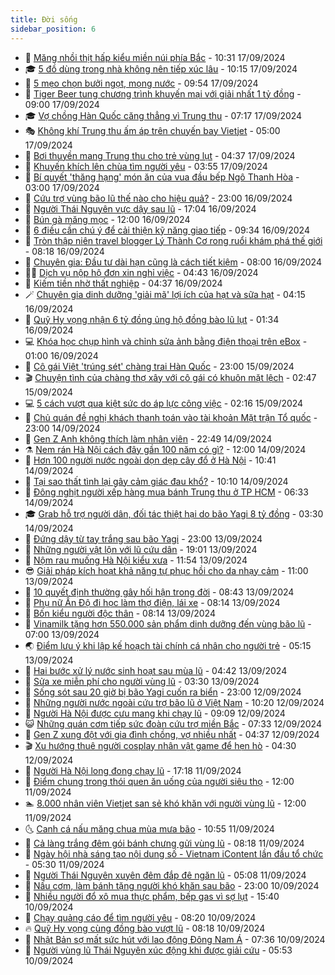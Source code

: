 ```yaml
---
title: Đời sống
sidebar_position: 6
---
```


<!-- vnexpress-doi-song:START -->
- 🚀 [Măng nhồi thịt hấp kiểu miền núi phía Bắc](https://vnexpress.net/mang-nhoi-thit-hap-kieu-mien-nui-phia-bac-4793748.html) - 10:31 17/09/2024
- 🎓 [5 đồ dùng trong nhà không nên tiếp xúc lâu](https://vnexpress.net/5-do-dung-trong-nha-khong-nen-tiep-xuc-lau-4793703.html) - 10:15 17/09/2024
- 🚦 [5 mẹo chọn bưởi ngọt, mọng nước](https://vnexpress.net/5-meo-chon-buoi-ngot-mong-nuoc-4792494.html) - 09:54 17/09/2024
- 🦣 [Tiger Beer tung chương trình khuyến mại với giải nhất 1 tỷ đồng](https://vnexpress.net/tiger-beer-tung-chuong-trinh-khuyen-mai-voi-giai-nhat-1-ty-dong-4793881.html) - 09:00 17/09/2024
- 🎓 [Vợ chồng Hàn Quốc căng thẳng vì Trung thu](https://vnexpress.net/vo-chong-han-quoc-cang-thang-vi-trung-thu-4793842.html) - 07:17 17/09/2024
- 🎭 [Không khí Trung thu ấm áp trên chuyến bay Vietjet](https://vnexpress.net/khong-khi-trung-thu-am-ap-tren-chuyen-bay-vietjet-4793794.html) - 05:00 17/09/2024
- 🦅 [Bơi thuyền mang Trung thu cho trẻ vùng lụt](https://vnexpress.net/boi-thuyen-mang-trung-thu-cho-tre-vung-lut-4793789.html) - 04:37 17/09/2024
- 🎃 [Khuyến khích lên chùa tìm người yêu](https://vnexpress.net/khuyen-khich-len-chua-tim-nguoi-yeu-4793524.html) - 03:55 17/09/2024
- 💪 [Bí quyết &#39;thăng hạng&#39; món ăn của vua đầu bếp Ngô Thanh Hòa](https://vnexpress.net/bi-quyet-thang-hang-mon-an-cua-vua-dau-bep-ngo-thanh-hoa-4793717.html) - 03:00 17/09/2024
- 🐻 [Cứu trợ vùng bão lũ thế nào cho hiệu quả?](https://vnexpress.net/cuu-tro-vung-bao-lu-the-nao-cho-hieu-qua-4792677.html) - 23:00 16/09/2024
- 🧠 [Người Thái Nguyên vực dậy sau lũ](https://vnexpress.net/nguoi-thai-nguyen-vuc-day-sau-lu-4793526.html) - 17:04 16/09/2024
- 🐘 [Bún gà măng mọc](https://vnexpress.net/doi-song-cooking-bun-ga-mang-moc-4793484.html) - 12:00 16/09/2024
- 👹 [6 điều cần chú ý để cải thiện kỹ năng giao tiếp](https://vnexpress.net/6-dieu-can-chu-y-de-cai-thien-ky-nang-giao-tiep-4793529.html) - 09:34 16/09/2024
- 💂 [Tròn thập niên travel blogger Lý Thành Cơ rong ruổi khám phá thế giới](https://vnexpress.net/tron-thap-nien-travel-blogger-ly-thanh-co-rong-ruoi-kham-pha-the-gioi-4792609.html) - 08:18 16/09/2024
- 🦍 [Chuyên gia: Đầu tư dài hạn cũng là cách tiết kiệm](https://vnexpress.net/chuyen-gia-dau-tu-dai-han-cung-la-cach-tiet-kiem-4792553.html) - 08:00 16/09/2024
- 🧑‍🏫 [Dịch vụ nộp hộ đơn xin nghỉ việc](https://vnexpress.net/dich-vu-nop-ho-don-xin-nghi-viec-4792515.html) - 04:43 16/09/2024
- 🧰 [Kiếm tiền nhờ thất nghiệp](https://vnexpress.net/kiem-tien-nho-that-nghiep-4793331.html) - 04:37 16/09/2024
- 🪄 [Chuyên gia dinh dưỡng &#39;giải mã&#39; lợi ích của hạt và sữa hạt](https://vnexpress.net/chuyen-gia-dinh-duong-giai-ma-loi-ich-cua-hat-va-sua-hat-4793344.html) - 04:15 16/09/2024
- 🐲 [Quỹ Hy vọng nhận 6 tỷ đồng ủng hộ đồng bào lũ lụt](https://vnexpress.net/quy-hy-vong-nhan-6-ty-dong-ung-ho-dong-bao-lu-lut-4793157.html) - 01:34 16/09/2024
- 💻 [Khóa học chụp hình và chỉnh sửa ảnh bằng điện thoại trên eBox](https://vnexpress.net/khoa-hoc-chup-hinh-va-chinh-sua-anh-bang-dien-thoai-tren-ebox-4792828.html) - 01:00 16/09/2024
- 🐘 [Cô gái Việt &#39;trúng sét&#39; chàng trai Hàn Quốc](https://vnexpress.net/co-gai-viet-trung-set-chang-trai-han-quoc-4789663.html) - 23:00 15/09/2024
- 🎬 [Chuyện tình của chàng thợ xây với cô gái có khuôn mặt lệch](https://vnexpress.net/chuyen-tinh-cua-chang-tho-xay-voi-co-gai-co-khuon-mat-lech-4789927.html) - 02:47 15/09/2024
- 💻 [5 cách vượt qua kiệt sức do áp lực công việc](https://vnexpress.net/5-cach-vuot-qua-kiet-suc-do-ap-luc-cong-viec-4793022.html) - 02:16 15/09/2024
- 🧰 [Chủ quán đề nghị khách thanh toán vào tài khoản Mặt trận Tổ quốc](https://vnexpress.net/chu-quan-de-nghi-khach-thanh-toan-vao-tai-khoan-mat-tran-to-quoc-4792907.html) - 23:00 14/09/2024
- 🫣 [Gen Z Anh không thích làm nhân viên](https://vnexpress.net/gen-z-anh-khong-thich-lam-nhan-vien-4792922.html) - 22:49 14/09/2024
- ⚗️ [Nem rán Hà Nội cách đây gần 100 năm có gì?](https://vnexpress.net/doi-song-cooking-nem-ran-ha-noi-cach-day-gan-100-nam-co-gi-4792820.html) - 12:00 14/09/2024
- 🌊 [Hơn 100 người nước ngoài dọn dẹp cây đổ ở Hà Nội](https://vnexpress.net/hon-100-nguoi-nuoc-ngoai-don-dep-cay-do-o-ha-noi-4792903.html) - 10:41 14/09/2024
- 💃 [Tại sao thất tình lại gây cảm giác đau khổ?](https://vnexpress.net/tai-sao-that-tinh-lai-gay-cam-giac-dau-kho-4792911.html) - 10:10 14/09/2024
- 🦆 [Đông nghịt người xếp hàng mua bánh Trung thu ở TP HCM](https://vnexpress.net/dong-nghit-nguoi-xep-hang-mua-banh-trung-thu-o-tp-hcm-4792822.html) - 06:33 14/09/2024
- 🎓 [Grab hỗ trợ người dân, đối tác thiệt hại do bão Yagi 8 tỷ đồng](https://vnexpress.net/grab-ho-tro-nguoi-dan-doi-tac-thiet-hai-do-bao-yagi-8-ty-dong-4792804.html) - 03:30 14/09/2024
- 💪 [Đứng dậy từ tay trắng sau bão Yagi](https://vnexpress.net/dung-day-tu-tay-trang-sau-bao-yagi-4792211.html) - 23:00 13/09/2024
- 🤔 [Những người vật lộn với lũ cứu dân](https://vnexpress.net/nhung-nguoi-vat-lon-voi-lu-cuu-dan-4792305.html) - 19:01 13/09/2024
- 🧰 [Nộm rau muống Hà Nội kiểu xưa](https://vnexpress.net/doi-song-cooking-nom-rau-muong-ha-noi-kieu-xua-4792674.html) - 11:54 13/09/2024
- 😎 [Giải pháp kích hoạt khả năng tự phục hồi cho da nhạy cảm](https://vnexpress.net/giai-phap-kich-hoat-kha-nang-tu-phuc-hoi-cho-da-nhay-cam-4792649.html) - 11:00 13/09/2024
- 🌮 [10 quyết định thường gây hối hận trong đời](https://vnexpress.net/10-quyet-dinh-thuong-gay-hoi-han-trong-doi-4792604.html) - 08:43 13/09/2024
- 🧠 [Phụ nữ Ấn Độ đi học làm thợ điện, lái xe](https://vnexpress.net/phu-nu-an-do-di-hoc-lam-tho-dien-lai-xe-4792107.html) - 08:14 13/09/2024
- 🎡 [Bốn kiểu người độc thân](https://vnexpress.net/bon-kieu-nguoi-doc-than-4792137.html) - 08:14 13/09/2024
- 🎡 [Vinamilk tặng hơn 550.000 sản phẩm dinh dưỡng đến vùng bão lũ](https://vnexpress.net/vinamilk-tang-hon-550-000-san-pham-dinh-duong-den-vung-bao-lu-4792544.html) - 07:00 13/09/2024
- 🌏 [Điểm lưu ý khi lập kế hoạch tài chính cá nhân cho người trẻ](https://vnexpress.net/diem-luu-y-khi-lap-ke-hoach-tai-chinh-ca-nhan-cho-nguoi-tre-4792496.html) - 05:15 13/09/2024
- 🐻 [Hai bước xử lý nước sinh hoạt sau mùa lũ](https://vnexpress.net/hai-buoc-xu-ly-nuoc-sinh-hoat-sau-mua-lu-4792328.html) - 04:42 13/09/2024
- 💂 [Sửa xe miễn phí cho người vùng lũ](https://vnexpress.net/sua-xe-mien-phi-cho-nguoi-vung-lu-4792210.html) - 03:30 13/09/2024
- 🥸 [Sống sót sau 20 giờ bị bão Yagi cuốn ra biển](https://vnexpress.net/song-sot-sau-20-gio-bi-bao-yagi-cuon-ra-bien-4791591.html) - 23:00 12/09/2024
- 🌋 [Những người nước ngoài cứu trợ bão lũ ở Việt Nam](https://vnexpress.net/nhung-nguoi-nuoc-ngoai-cuu-tro-bao-lu-o-viet-nam-4792060.html) - 10:20 12/09/2024
- 🦩 [Người Hà Nội được cưu mang khi chạy lũ](https://vnexpress.net/nguoi-ha-noi-duoc-cuu-mang-khi-chay-lu-4792091.html) - 09:09 12/09/2024
- 😺 [Những quán cơm tiếp sức đoàn cứu trợ miền Bắc](https://vnexpress.net/nhung-quan-com-tiep-suc-doan-cuu-tro-mien-bac-4792026.html) - 07:33 12/09/2024
- 🐻 [Gen Z xung đột với gia đình chồng, vợ nhiều nhất](https://vnexpress.net/gen-z-xung-dot-voi-gia-dinh-chong-vo-nhieu-nhat-4792037.html) - 04:37 12/09/2024
- 🎬 [Xu hướng thuê người cosplay nhân vật game để hẹn hò](https://vnexpress.net/xu-huong-thue-nguoi-cosplay-nhan-vat-game-de-hen-ho-4791185.html) - 04:30 12/09/2024
- 🎊 [Người Hà Nội long đong chạy lũ](https://vnexpress.net/nguoi-ha-noi-long-dong-chay-lu-4791819.html) - 17:18 11/09/2024
- 💄 [Điểm chung trong thói quen ăn uống của người siêu thọ](https://vnexpress.net/diem-chung-trong-thoi-quen-an-uong-cua-nguoi-sieu-tho-4791704.html) - 12:00 11/09/2024
- 🏊 [8.000 nhân viên Vietjet san sẻ khó khăn với người vùng lũ](https://vnexpress.net/8-000-nhan-vien-vietjet-san-se-kho-khan-voi-nguoi-vung-lu-4791811.html) - 12:00 11/09/2024
- 🌜 [Canh cá nấu măng chua mùa mưa bão](https://vnexpress.net/doi-song-cooking-canh-ca-nau-mang-chua-mua-mua-bao-4791815.html) - 10:55 11/09/2024
- 🤡 [Cả làng trắng đêm gói bánh chưng gửi vùng lũ](https://vnexpress.net/ca-lang-trang-dem-goi-banh-chung-gui-vung-lu-4791556.html) - 08:18 11/09/2024
- 🥰 [Ngày hội nhà sáng tạo nội dung số - Vietnam iContent lần đầu tổ chức](https://vnexpress.net/ngay-hoi-nha-sang-tao-noi-dung-so-vietnam-icontent-lan-dau-to-chuc-4791358.html) - 05:30 11/09/2024
- 🦍 [Người Thái Nguyên xuyên đêm đắp đê ngăn lũ](https://vnexpress.net/nguoi-thai-nguyen-xuyen-dem-dap-de-ngan-lu-4791236.html) - 05:08 11/09/2024
- 🫣 [Nấu cơm, làm bánh tặng người khó khăn sau bão](https://vnexpress.net/nau-com-lam-banh-tang-nguoi-kho-khan-sau-bao-4791378.html) - 23:00 10/09/2024
- 🚦 [Nhiều người đổ xô mua thực phẩm, bếp gas vì sợ lụt](https://vnexpress.net/nhieu-nguoi-do-xo-mua-thuc-pham-bep-gas-vi-so-lut-4791268.html) - 15:40 10/09/2024
- 🐘 [Chạy quảng cáo để tìm người yêu](https://vnexpress.net/chay-quang-cao-de-tim-nguoi-yeu-4790201.html) - 08:20 10/09/2024
- 🔥 [Quỹ Hy vọng cùng đồng bào vượt lũ](https://vnexpress.net/quy-hy-vong-cung-dong-bao-vuot-lu-4791218.html) - 08:18 10/09/2024
- 🎃 [Nhật Bản sợ mất sức hút với lao động Đông Nam Á](https://vnexpress.net/nhat-ban-so-mat-suc-hut-voi-lao-dong-dong-nam-a-4791169.html) - 07:36 10/09/2024
- 🥳 [Người vùng lũ Thái Nguyên xúc động khi được giải cứu](https://vnexpress.net/nguoi-vung-lu-thai-nguyen-xuc-dong-khi-duoc-giai-cuu-4791122.html) - 05:53 10/09/2024<!-- vnexpress-doi-song:END -->
